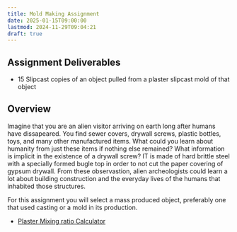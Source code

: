 ```yaml
---
title: Mold Making Assignment
date: 2025-01-15T09:00:00
lastmod: 2024-11-29T09:04:21
draft: true
---
```


## Assignment Deliverables

- 15 Slipcast copies of an object pulled from a plaster slipcast mold of that object

## Overview

Imagine that you are an alien visitor arriving on earth long after humans have dissapeared. You find sewer covers, drywall screws, plastic bottles, toys, and many other manufactured items. What could you learn about humanity from just these items if nothing else remained? What information is implicit in the existence of a drywall screw? IT is made of hard brittle steel with a specially formed bugle top in order to not cut the paper covering of gypsum drywall. From these observastion, alien archeologists could learn a lot about building construction and the everyday lives of the humans that inhabited those structures.

For this assignment you will select a mass produced object, preferably one that used casting or a mold in its production.

- [Plaster Mixing ratio Calculator](../../../../sculpture/plaster-calculator.md)
